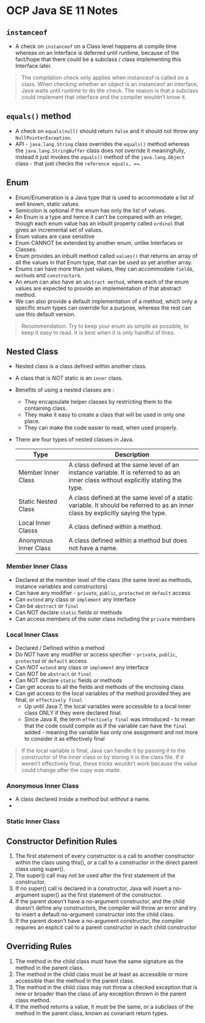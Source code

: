# OCP Java SE 11 Notes

## `instanceof`

 * A check on `instanceof` on a Class level happens at compile time
   whereas on an Interface is deferred until runtime, because of the
   fact/hope that there could be a subclass / class implementing this
   Interface later.
 > The compilation check only applies when instanceof is called on a class. When checking whether an object is an instanceof an interface, Java waits until runtime to do the
   check. The reason is that a subclass could implement that interface and the compiler
   wouldn’t know it.

## `equals()` method

 * A check on `equals(null)` should return `false` and 
    it should not throw any `NullPointerException`.
 * API - `java.lang.String` class overrides the `equals()` method
    whereas the `java.lang.StringBuffer` class does not override it 
   meaningfully, instead it just invokes the `equals()` method of the 
   `java.lang.Object` class - that just checks the 
   `reference equals, ==`.
   
## Enum

 * Enum/Enumeration is a Java type that is used to accommodate a list of well known, static values. 
 * Semicolon is optional if the enum has only the list of values.
 * An Enum is a type and hence it can't be compared with an integer, though
   each enum value has an inbuilt property called `ordinal` that gives an
   incremental set of values.
 * Enum values are case sensitive
 * Enum CANNOT be extended by another enum, unlike Interfaces or Classes.
 * Enum provides an inbuilt method called `values()` that returns an array of 
   all the values in that Enum type, that can be used as yet another array.
 * Enums can have more than just values, they can accommodate `field`s, 
   `method`s and `constructor`s. 
 * An enum can also have an `abstract method`, where each of the enum values are
   expected to provide an implementation of that abstract method. 
 * We can also provide a default implementation of a method, which only a specific
   enum types can override for a purpose, whereas the rest can use this default version.
   
> Recommendation: Try to keep your enum as simple as possible, to keep it easy to read. 
> It is best when it is only handful of lines.

## Nested Class

 * Nested class is a class defined within another class. 
 * A class that is *NOT* static is an `inner` class.
 * Benefits of using a nested classes are :
     * They encapsulate helper classes by restricting them to the containing class.
     * They make it easy to create a class that will be used in only one place.
     * They can make the code easier to read, when used properly.
 * There are four types of nested classes in Java.
    
    | Type | Description |
    | ---- | ----------- |
    | Member Inner Class | A class defined at the same level of an instance variable. It is referred to as an inner class without explicitly stating the type. | 
    | Static Nested Class | A class defined at the same level of a static variable. It should be referred to as an inner class by explicitly saying the type. |
    | Local Inner Classs | A class defined within a method. |
    | Anonymous Inner Class | A class defined within a method but does not have a name. |

### Member Inner Class

 * Declared at the member level of the class (the same level as methods, instance variables and constructors)
 * Can have any modifier - `private`, `public`, `protected` or `default` access
 * Can `extend` any class or `implement` any interface
 * Can be `abstract` or `final`   
 * Can NOT declare `static` fields or methods   
 * Can access members of the outer class including the `private` members

### Local Inner Class

* Declared / Defined within a method
* Do _NOT_ have any modifier or access specifier - `private`, `public`, `protected` or `default` access
* Can _NOT_ `extend` any class or `implement` any interface
* Can _NOT_ be `abstract` or `final`
* Can NOT declare `static` fields or methods
* Can get access to all the fields and methods of the enclosing class
* Can get access to the local variables of the method provided they are final, or `effectively final`
    * Up until Java 7, the local variables were accessible to a local inner class ONLY if they were declared final.
    * Since Java 8, the term `effectively final` was introduced - to mean that the
      code could compile as if the variable can have the `final` added -
      meaning the variable has only one assignment and not more to consider it as effectively final

> If the local variable is final,  Java can handle it by passing it to the constructor
> of the inner class or by storing it in the class file.
> If it weren’t effectively final, these tricks wouldn’t work because the value could change
after the copy was made.

### Anonymous Inner Class

* A class declared inside a method but *without* a name.
* 

### Static Inner Class

## Constructor Definition Rules

1. The first statement of every constructor is a call to another constructor within the class
   using this(), or a call to a constructor in the direct parent class using super().
2. The super() call may not be used after the first statement of the constructor.
3. If no super() call is declared in a constructor, Java will insert a no-argument super()
   as the first statement of the constructor.
4. If the parent doesn’t have a no-argument constructor, and the child doesn’t define any
   constructors, the compiler will throw an error and try to insert a default no-argument
   constructor into the child class.
5. If the parent doesn’t have a no-argument constructor, the compiler requires an explicit
   call to a parent constructor in each child constructor
   
## Overriding Rules

1. The method in the child class must have the same signature as the method in the parent
   class.
2. The method in the child class must be at least as accessible or more accessible than the
   method in the parent class.
3. The method in the child class may not throw a checked exception that is new or
   broader than the class of any exception thrown in the parent class method.
4. If the method returns a value, it must be the same, or a subclass of the method in the
   parent class, known as covariant return types.
   